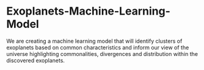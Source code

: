 # Exoplanets-Machine-Learning-Model
We are creating a machine learning model that will identify clusters of exoplanets based on common characteristics and inform our view of the universe highlighting commonalities, divergences and distribution within the discovered exoplanets.

